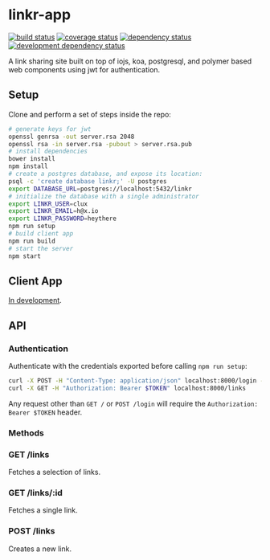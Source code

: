 # linkr-app
[![build status](https://secure.travis-ci.org/clux/linkr-app.svg)](http://travis-ci.org/clux/linkr-app)
[![coverage status](http://img.shields.io/coveralls/clux/linkr-app.svg)](https://coveralls.io/r/clux/linkr-app)
[![dependency status](https://david-dm.org/clux/linkr-app.svg)](https://david-dm.org/clux/linkr-app)
[![development dependency status](https://david-dm.org/clux/linkr-app/dev-status.svg)](https://david-dm.org/clux/linkr-app#info=devDependencies)

A link sharing site built on top of iojs, koa, postgresql, and polymer based web components using jwt for authentication.

## Setup
Clone and perform a set of steps inside the repo:

```sh
# generate keys for jwt
openssl genrsa -out server.rsa 2048
openssl rsa -in server.rsa -pubout > server.rsa.pub
# install dependencies
bower install
npm install
# create a postgres database, and expose its location:
psql -c 'create database linkr;' -U postgres
export DATABASE_URL=postgres://localhost:5432/linkr
# initialize the database with a single administrator
export LINKR_USER=clux
export LINKR_EMAIL=h@x.io
export LINKR_PASSWORD=heythere
npm run setup
# build client app
npm run build
# start the server
npm start
```

## Client App
[In development](#3).

## API
### Authentication
Authenticate with the credentials exported before calling `npm run setup`:

```sh
curl -X POST -H "Content-Type: application/json" localhost:8000/login -d '{"username": "clux", "password": "heythere"}'
curl -X GET -H "Authorization: Bearer $TOKEN" localhost:8000/links
```

Any request other than `GET /` or `POST /login` will require the `Authorization: Bearer $TOKEN` header.

### Methods
### GET /links
Fetches a selection of links.
### GET /links/:id
Fetches a single link.
### POST /links
Creates a new link.

